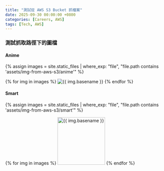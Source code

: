 ```yaml
---
title: "測試從 AWS S3 Bucket 抓檔案"
date: 2025-09-30 00:00:00 +0800
categories: [Careers, AWS]
tags: [Tech, AWS]
---
```


### 測試抓取路徑下的圖檔

#### Anime

{% assign images = site.static_files | where_exp: "file", "file.path contains 'assets/img-from-aws-s3/anime'" %}

{% for img in images %}
  <img src="{{ img.path }}" alt="{{ img.basename }}" />
{% endfor %}

#### Smart

{% assign images = site.static_files | where_exp: "file", "file.path contains 'assets/img-from-aws-s3/smart'" %}

{% for img in images %}
  <img src="{{ img.path }}" alt="{{ img.basename }}" style="width: 150px; height: auto;" />
{% endfor %}
